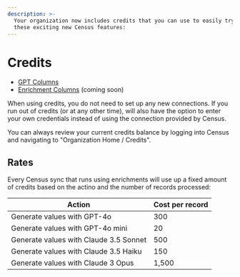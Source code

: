 ```yaml
---
description: >-
  Your organization now includes credits that you can use to easily try out
  these exciting new Census features:
---
```


# Credits

* [GPT Columns](../datasets/gpt-columns/)
* [Enrichment Columns](../datasets/enrichment/) (coming soon)



When using credits, you do not need to set up any new connections. If you run out of credits (or at any other time), will also have the option to enter your own credentials instead of using the connection provided by Census.

You can always review your current credits balance by logging into Census and navigating to "Organization Home / Credits".

## Rates

Every Census sync that runs using enrichments will use up a fixed amount of credits based on the actino and the number of records processed:

| Action                                 | Cost per record |
| -------------------------------------- | --------------- |
| Generate values with GPT-4o            | 300             |
| Generate values with GPT-4o mini       | 20              |
| Generate values with Claude 3.5 Sonnet | 500             |
| Generate values with Claude 3.5 Haiku  | 150             |
| Generate values with Claude 3 Opus     | 1,500           |

